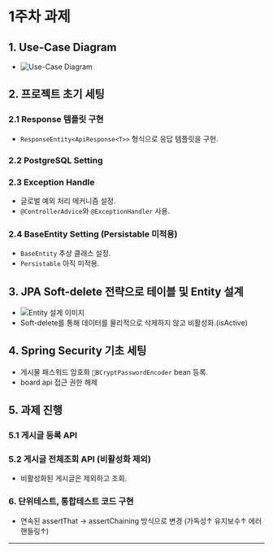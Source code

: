 # 1주차 과제

## 1. Use-Case Diagram

- ![Use-Case Diagram](https://github.com/user-attachments/assets/18981082-8938-4506-99fd-235d0bf48e9a)

## 2. 프로젝트 초기 세팅

### 2.1 Response 템플릿 구현

- `ResponseEntity<ApiResponse<T>>` 형식으로 응답 템플릿을 구현.

### 2.2 PostgreSQL Setting

### 2.3 Exception Handle

- 글로벌 예외 처리 메커니즘 설정.
- `@ControllerAdvice`와 `@ExceptionHandler` 사용.

### 2.4 BaseEntity Setting (Persistable 미적용)

- `BaseEntity` 추상 클래스 설정.
- `Persistable` 아직 미적용.

## 3. JPA Soft-delete 전략으로 테이블 및 Entity 설계

- ![Entity 설계 이미지](https://github.com/user-attachments/assets/a690f6e1-d308-40df-9b5a-d47ad2358b21)
- Soft-delete를 통해 데이터를 물리적으로 삭제하지 않고 비활성화.(isActive)

## 4. Spring Security 기초 세팅

- 게시물 패스워드 암호화 `BCryptPasswordEncoder` bean 등록.
- board api 접근 권한 해제

## 5. 과제 진행

### 5.1 게시글 등록 API

### 5.2 게시글 전체조회 API (비활성화 제외)

- 비활성화된 게시글은 제외하고 조회.

### 6. 단위테스트, 통합테스트 코드 구현

- 연속된 assertThat -> assertChaining 방식으로 변경 (가독성↑ 유지보수↑ 에러핸들링↑)
---


